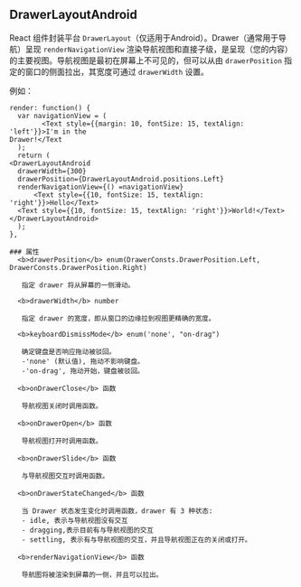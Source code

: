 ## DrawerLayoutAndroid
React 组件封装平台 `DrawerLayout`（仅适用于Android）。Drawer（通常用于导航）呈现 `renderNavigationView` 渲染导航视图和直接子级，是呈现（您的内容）的主要视图。导航视图是最初在屏幕上不可见的，但可以从由 `drawerPosition` 指定的窗口的侧面拉出，其宽度可通过 `drawerWidth` 设置。

例如：   

    render: function() {      
      var navigationView = (     
       		<Text style={{margin: 10, fontSize: 15, textAlign: 'left'}}>I'm in the   
    Drawer!</Text  
      );  
      return (  
    <DrawerLayoutAndroid  
      drawerWidth={300}  
      drawerPosition={DrawerLayoutAndroid.positions.Left}  
      renderNavigationView={() =navigationView} 
    	  <Text style={{10, fontSize: 15, textAlign: 'right'}}>Hello</Text>
      <Text style={{10, fontSize: 15, textAlign: 'right'}}>World!</Text>
    </DrawerLayoutAndroid>
      );  
    },
 ```   
### 属性                          
   <b>drawerPosition</b> enum(DrawerConsts.DrawerPosition.Left, DrawerConsts.DrawerPosition.Right)

    指定 drawer 将从屏幕的一侧滑动。    

   <b>drawerWidth</b> number 

    指定 drawer 的宽度，即从窗口的边缘拉到视图更精确的宽度。

   <b>keyboardDismissMode</b> enum('none', "on-drag") 

    确定键盘是否响应拖动被驳回。
    -'none' (默认值), 拖动不影响键盘。
    -'on-drag', 拖动开始，键盘被驳回。

   <b>onDrawerClose</b> 函数 

    导航视图关闭时调用函数。

   <b>onDrawerOpen</b> 函数  

    导航视图打开时调用函数。

   <b>onDrawerSlide</b> 函数  

    与导航视图交互时调用函数。

   <b>onDrawerStateChanged</b> 函数 

    当 Drawer 状态发生变化时调用函数，drawer 有 3 种状态:
    - idle, 表示与导航视图没有交互
    - dragging,表示目前有与导航视图的交互 
    - settling, 表示有与导航视图的交互，并且导航视图正在的关闭或打开。

   <b>renderNavigationView</b> 函数 

    导航图将被渲染到屏幕的一侧，并且可以拉出。


